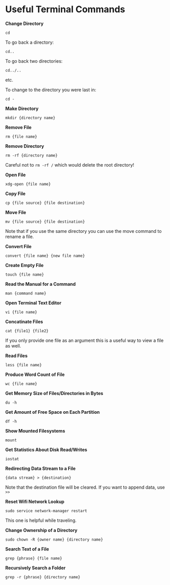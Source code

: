 # Useful Terminal Commands

**Change Directory**

`cd`

To go back a directory:

`cd..`

To go back two directories:

`cd../..`

etc.

To change to the directory you were last in:

`cd -`

**Make Directory**

`mkdir {directory name}`

**Remove File**

`rm {file name}`

**Remove Directory**

`rm -rf {directory name}`

Careful not to `rm -rf /` which would delete the root directory!

**Open File**

`xdg-open {file name}`

**Copy File**

`cp {file source} {file destination}`

**Move File**

`mv {file source} {file destination}`

Note that if you use the same directory you can use the move command to rename a file.

**Convert File**

`convert {file name} {new file name}`

**Create Empty File**

`touch {file name}`

**Read the Manual for a Command**

`man {command name}`

**Open Terminal Text Editor**

`vi {file name}`

**Concatinate Files**

`cat {file1} {file2}`

If you only provide one file as an argument this is a useful way to view a file as well.

**Read Files**

`less {file name}`

**Produce Word Count of File**

`wc {file name}`

**Get Memory Size of Files/Directories in Bytes**

`du -h`

**Get Amount of Free Space on Each Partition**

`df -h`

**Show Mounted Filesystems**

`mount`

**Get Statistics About Disk Read/Writes**

`iostat`

**Redirecting Data Stream to a File**

`{data stream} > {destination}`

Note that the destination file will be cleared. If you want to append data, use `>>`

**Reset Wifi Network Lookup**

`sudo service network-manager restart`

This one is helpful while traveling.

**Change Ownership of a Directory**

`sudo chown -R {owner name} {directory name}`

**Search Text of a File**

`grep {phrase} {file name}`

**Recursively Search a Folder**

`grep -r {phrase} {directory name}`
